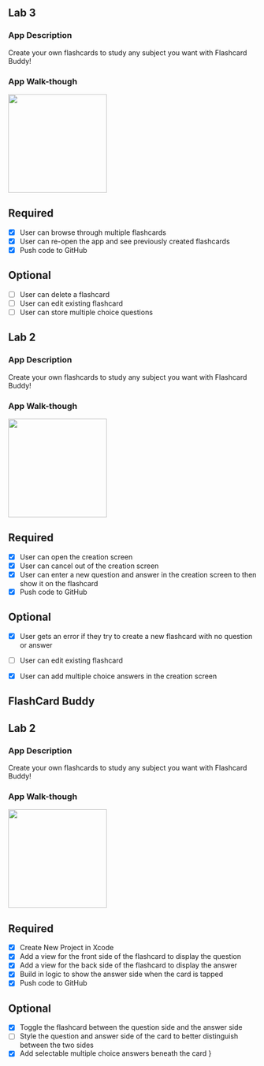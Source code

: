 

## Lab 3

### App Description
Create your own flashcards to study any subject you want with Flashcard Buddy!

### App Walk-though

<img src="http://g.recordit.co/hobtCqpDLm.gif" width=200><br>

## Required
- [x] User can browse through multiple flashcards
- [x] User can re-open the app and see previously created flashcards
- [x] Push code to GitHub
## Optional
- [ ] User can delete a flashcard
- [ ] User can edit existing flashcard
- [ ] User can store multiple choice questions

## Lab 2

### App Description
Create your own flashcards to study any subject you want with Flashcard Buddy!

### App Walk-though


<img src="http://g.recordit.co/NVXrFxKlW7.gif" width=200><br>


## Required
- [x] User can open the creation screen
- [x] User can cancel out of the creation screen
- [x] User can enter a new question and answer in the creation screen to then show it on the flashcard
- [x] Push code to GitHub
## Optional
- [x] User gets an error if they try to create a new flashcard with no question or answer
- [ ] User can edit existing flashcard
- [x] User can add multiple choice answers in the creation screen


## FlashCard Buddy

## Lab 2

### App Description
Create your own flashcards to study any subject you want with Flashcard Buddy!

### App Walk-though


<img src="http://g.recordit.co/itmC64abuE.gif" width=200><br>


## Required
- [x] Create New Project in Xcode
- [x] Add a view for the front side of the flashcard to display the question
- [x] Add a view for the back side of the flashcard to display the answer
- [x] Build in logic to show the answer side when the card is tapped
- [x] Push code to GitHub
## Optional
- [x] Toggle the flashcard between the question side and the answer side
- [ ] Style the question and answer side of the card to better distinguish between the two sides
- [x] Add selectable multiple choice answers beneath the card
}
